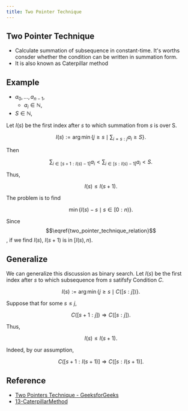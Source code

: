 ```yaml
---
title: Two Pointer Technique
---
```


## Two Pointer Technique
* Calculate summation of subsequence in constant-time. It's worths consder whether the condition can be written in summation form.
* It is also known as Caterpillar method


## Example
* $a_{0}, \ldots, a_{n-1}$,
    * $a_{i} \in \mathbb{N}$,
* $S \in \mathbb{N}$,

Let $I(s)$ be the first index after $s$ to which summation from $s$ is over S.

$$
    I(s)
    :=
    \arg\min
        \{
            j \ge s
            \mid
            \sum_{i=s:j}
                a_{i}
            \ge
            S
        \}
    .
$$

Then

$$
    \sum_{i \in [s+1:I(s)-1]}
        a_{i}
    <
    \sum_{i \in [s:I(s)-1]}
        a_{i}
    <
    S
    .
$$

Thus,

$$
\begin{equation}
    I(s)
    \le
    I(s+1)
    \label{two_pointer_technique_relation}
\end{equation}
    .
$$

The problem is to find

$$
    \min\{
        I(s) - s
        \mid
        s \in [0:n)
    \}
    .
$$

Since $$\eqref{two_pointer_technique_relation}$$, if we find $I(s)$, $I(s+1)$ is in $[I(s), n)$.

## Generalize
We can generalize this discussion as binary search.
Let $I(s)$ be the first index after $s$ to which subsequence from $s$ satifsfy Condition $C$.

$$
    I(s)
    :=
    \arg\min
        \{
            j \ge s
            \mid
            C([s:j])
        \}
    .
$$

Suppose that for some $s \le j$,

$$
    C([s+1:j])
    \Rightarrow
    C([s:j])
    .
$$

Thus,

$$
\begin{equation}
    I(s)
    \le
    I(s+1)
\end{equation}
    .
$$

Indeed, by our assumption,

$$
    C([s+1:I(s+1)]
    \Rightarrow
    C([s:I(s+1)]
    .
$$

## Reference
* [Two Pointers Technique - GeeksforGeeks](https://www.geeksforgeeks.org/two-pointers-technique/)
* [13\-CaterpillarMethod](https://codility.com/media/train/13-CaterpillarMethod.pdf)

